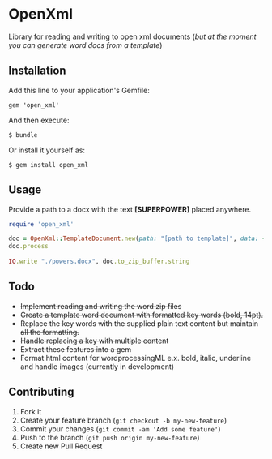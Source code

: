 OpenXml
========

Library for reading and writing to open xml documents (*but at the moment you can generate word docs from a template*)

## Installation

Add this line to your application's Gemfile:

    gem 'open_xml'

And then execute:

    $ bundle

Or install it yourself as:

    $ gem install open_xml

   
## Usage
Provide a path to a docx with the text **[SUPERPOWER]** placed anywhere.

```ruby
require 'open_xml'

doc = OpenXml::TemplateDocument.new(path: "[path to template]", data: {"[SUPERPOWER]" => "Bug Fixing!!!!"})
doc.process
  
IO.write "./powers.docx", doc.to_zip_buffer.string
```

## Todo
  * ~~Implement reading and writing the word zip files~~
  * ~~Create a template word document with formatted key words (bold, 14pt).~~
  * ~~Replace the key words with the supplied plain text content but maintain all the formatting.~~
  * ~~Handle replacing a key with multiple content~~
  * ~~Extract these features into a gem~~
  * Format html content for wordprocessingML e.x. bold, italic,
    underline and handle images (currently in development)

## Contributing

1. Fork it
2. Create your feature branch (`git checkout -b my-new-feature`)
3. Commit your changes (`git commit -am 'Add some feature'`)
4. Push to the branch (`git push origin my-new-feature`)
5. Create new Pull Request
